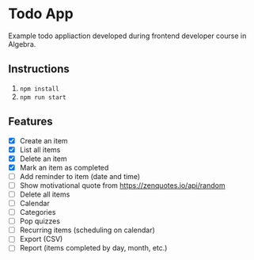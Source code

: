 # Todo App

Example todo appliaction developed during frontend developer course in Algebra.

## Instructions
1. `npm install`
2. `npm run start`

## Features
- [x] Create an item
- [x] List all items
- [x] Delete an item
- [x] Mark an item as completed
- [ ] Add reminder to item (date and time)
- [ ] Show motivational quote from https://zenquotes.io/api/random
- [ ] Delete all items
- [ ] Calendar
- [ ] Categories
- [ ] Pop quizzes
- [ ] Recurring items (scheduling on calendar)
- [ ] Export (CSV)
- [ ] Report (items completed by day, month, etc.)